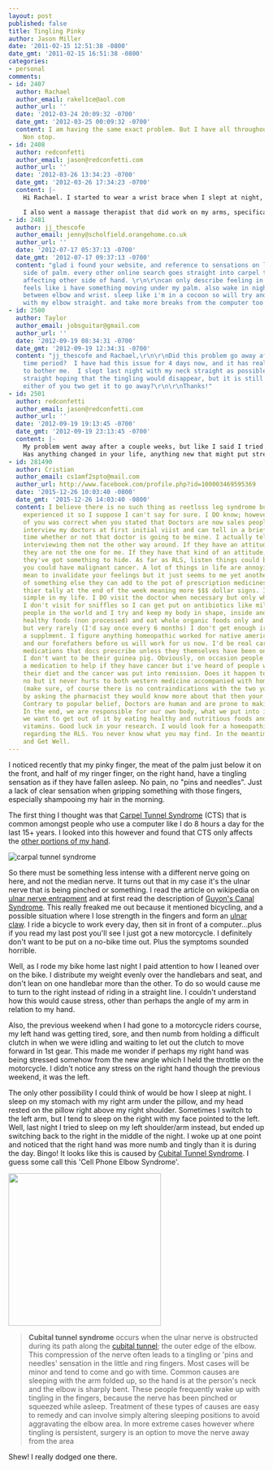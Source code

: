 ```yaml
---
layout: post
published: false
title: Tingling Pinky
author: Jason Miller
date: '2011-02-15 12:51:38 -0800'
date_gmt: '2011-02-15 16:51:38 -0800'
categories:
- personal
comments:
- id: 2407
  author: Rachael
  author_email: rakel1ce@aol.com
  author_url: ''
  date: '2012-03-24 20:09:32 -0700'
  date_gmt: '2012-03-25 00:09:32 -0700'
  content: I am having the same exact problem. But I have all throughout the day.
    Non stop.
- id: 2408
  author: redconfetti
  author_email: jason@redconfetti.com
  author_url: ''
  date: '2012-03-26 13:34:23 -0700'
  date_gmt: '2012-03-26 17:34:23 -0700'
  content: |-
    Hi Rachael. I started to wear a wrist brace when I slept at night, and this helped greatly. I think that my wrist or arm would contort in stressful ways when I slept, like a muscular cramping in response to the new events such as using the clutch on my motorcycle extensively. The wrist brace stopped this from happening too much.

    I also went a massage therapist that did work on my arms, specifically the forearms, and this contributed to the issues with sensation in my hand going away.
- id: 2481
  author: jj_thescofe
  author_email: jenny@scholfield.orangehome.co.uk
  author_url: ''
  date: '2012-07-17 05:37:13 -0700'
  date_gmt: '2012-07-17 09:37:13 -0700'
  content: "glad i found your website, and reference to sensations on little finger
    side of palm. every other online search goes straight into carpel tunnel syndrome
    affecting other side of hand. \r\n\r\ncan only describe feeling in palm as rippling.
    feels like i have something moving under my palm. also wake in night with pain
    between elbow and wrist. sleep like i'm in a cocoon so will try and sleep tonight
    with my elbow straight. and take more breaks from the computer too."
- id: 2500
  author: Taylor
  author_email: jobsguitar@gmail.com
  author_url: ''
  date: '2012-09-19 08:34:31 -0700'
  date_gmt: '2012-09-19 12:34:31 -0700'
  content: "jj_thescofe and Rachael,\r\n\r\nDid this problem go away after a short
    time period?  I have had this issue for 4 days now, and it has really started
    to bother me.  I slept last night with my neck straight as possible and my arm
    straight hoping that the tingling would disappear, but it is still present.  Did
    either of you two get it to go away?\r\n\r\nThanks!"
- id: 2501
  author: redconfetti
  author_email: jason@redconfetti.com
  author_url: ''
  date: '2012-09-19 19:13:45 -0700'
  date_gmt: '2012-09-19 23:13:45 -0700'
  content: |-
    My problem went away after a couple weeks, but like I said I tried various things to alleviate the tingling (wrist brace, massage, sleeping position). Also getting used to the motorcycle clutch was part of this.
    Has anything changed in your life, anything new that might put stress or cause changes in your neck, shoulders, or arms, which might be putting pressure on nerves?
- id: 281490
  author: Cristian
  author_email: cs1amf2spto@mail.com
  author_url: http://www.facebook.com/profile.php?id=100003469595369
  date: '2015-12-26 10:03:40 -0800'
  date_gmt: '2015-12-26 14:03:40 -0800'
  content: I believe there is no such thing as reetlsss leg syndrome but I've never
    experienced it so I suppose I can't say for sure. I DO know; however, that one
    of you was correct when you stated that Doctors are now sales people. I usually
    interview my doctors at first initial viist and can tell in a brief period of
    time whether or not that doctor is going to be mine. I actually tell them, I'm
    interviewing them not the other way around. If they have an attitude about it,
    they are not the one for me. If they have that kind of an attitude, then I think
    they've got something to hide. As far as RLS, listen things could be much worse
    you could have malignant cancer. A lot of things in life are annoying, I don't
    mean to invalidate your feelings but it just seems to me yet another diagnosis
    of something else they can add to the pot of prescription medicines to add to
    thier tally at the end of the week meaning more $$$ dollar signs. I keep things
    simple in my life. I DO visit the doctor when necessary but only when very necessary.
    I don't visit for sniffles so I can get put on antibiotics like millions of other
    people in the world and I try and keep my body in shape, inside and out. I eat
    healthy foods (non processed) and eat whole organic foods only and no red meat
    but very rarely (I'd say once every 6 months) I don't get enough iron so I take
    a supplment. I figure anything homeopathic worked for native american indians
    and our forefathers before us will work for us now. I'd be real careful about
    medications that docs prescribe unless they themselves have been on it for sometime.
    I don't want to be their guinea pig. Obviously, on occasion people HAVE to take
    a medication to help if they have cancer but i've heard of people who just changed
    their diet and the cancer was put into remission. Does it happen to everyone,
    no but it never hurts to both western medicine accompanied with homeopathic remedies
    (make sure, of course there is no contraindications with the two you can do that
    by asking the pharmacist they would know more about that then your doc anyway)
    Contrary to popular belief, Doctors are human and are prone to making mistakes.
    In the end, we are responsible for our own body, what we put into it and what
    we want to get out of it by eating healthy and nutritious foods and taking our
    vitamins. Good luck in your research. I would look for a homeopathic remedy first
    regarding the RLS. You never know what you may find. In the meantime, God Bless
    and Get Well.
---
```


I noticed recently that my pinky finger, the meat of the palm just below it on
the front, and half of my ringer finger, on the right hand, have a tingling
sensation as if they have fallen asleep. No pain, no "pins and needles". Just a
lack of clear sensation when gripping something with those fingers, especially
shampooing my hair in the morning.

The first thing I thought was that [Carpel Tunnel
Syndrome](http://en.wikipedia.org/wiki/Carpal_tunnel_syndrome) (CTS) that is
common amongst people who use a computer like I do 8 hours a day for the last
15+ years. I looked into this however and found that CTS only affects the [other
portions of my
hand](http://www.nlm.nih.gov/medlineplus/ency/imagepages/1081.htm).

![carpal tunnel syndrome]({{site.assets.url_prefix}}/images/posts/carpal-tunnel-syndrome.jpg "carpal tunnel syndrome")

So there must be something less intense with a different nerve going on here,
and not the median nerve. It turns out that in my case it's the ulnar nerve that
is being pinched or something. I read the article on wikipedia on [ulnar nerve
entrapment](http://en.wikipedia.org/wiki/Ulnar_nerve_entrapment) and at first
read the description of [Guyon's Canal
Syndrome](http://en.wikipedia.org/wiki/Guyon%27s_canal_syndrome). This really
freaked me out because it mentioned bicycling, and a possible situation where I
lose strength in the fingers and form an [ulnar
claw](http://en.wikipedia.org/wiki/Ulnar_claw). I ride a bicycle to work every
day, then sit in front of a computer...plus if you read my last post you'll see
I just got a new motorcycle. I definitely don't want to be put on a no-bike time
out. Plus the symptoms sounded horrible.

Well, as I rode my bike home last night I paid attention to how I leaned over on
the bike. I distribute my weight evenly over the handlebars and seat, and don't
lean on one handlebar more than the other. To do so would cause me to turn to
the right instead of riding in a straight line. I couldn't understand how this
would cause stress, other than perhaps the angle of my arm in relation to my
hand.

Also, the previous weekend when I had gone to a motorcycle riders course, my
left hand was getting tired, sore, and then numb from holding a difficult clutch
in when we were idling and waiting to let out the clutch to move forward in 1st
gear. This made me wonder if perhaps my right hand was being stressed somehow
from the new angle which I held the throttle on the motorcycle. I didn't notice
any stress on the right hand though the previous weekend, it was the left.

The only other possibility I could think of would be how I sleep at night. I
sleep on my stomach with my right arm under the pillow, and my head rested on
the pillow right above my right shoulder. Sometimes I switch to the left arm,
but I tend to sleep on the right with my face pointed to the left. Well, last
night I tried to sleep on my left shoulder/arm instead, but ended up switching
back to the right in the middle of the night. I woke up at one point and noticed
that the right hand was more numb and tingly than it is during the day. Bingo!
It looks like this is caused by [Cubital Tunnel
Syndrome](http://en.wikipedia.org/wiki/Ulnar_nerve_entrapment#Cubital_Tunnel_Syndrome).
I guess some call this 'Cell Phone Elbow Syndrome'.

[<img title="cubital-tunnel-syndrome" src="{{site.assets.url_prefix}}/images/posts/cubital-tunnel-syndrome.jpg" alt="" width="300" />](http://www.thepicky.com/gadgets/what-is-cell-phone-elbow-syndrome/)

> __Cubital tunnel syndrome__ occurs when the ulnar nerve is obstructed during
its path along the [cubital
tunnel](http://en.wikipedia.org/wiki/Cubital_tunnel); the outer edge of the
elbow. This compression of the nerve often leads to a tingling or 'pins and
needles' sensation in the little and ring fingers. Most cases will be minor and
tend to come and go with time. Common causes are sleeping with the arm folded
up, so the hand is at the person's neck and the elbow is sharply bent. These
people frequently wake up with tingling in the fingers, because the nerve has
been pinched or squeezed while asleep. Treatment of these types of causes are
easy to remedy and can involve simply altering sleeping positions to avoid
aggravating the elbow area. In more extreme cases however where tingling is
persistent, surgery is an option to move the nerve away from the area

Shew! I really dodged one there.
